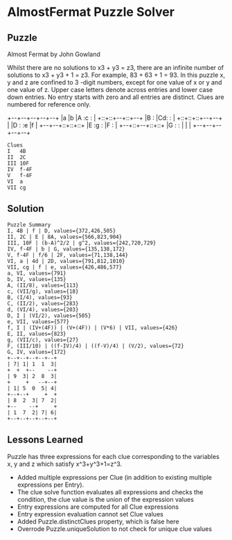 # AlmostFermat Puzzle Solver

## Puzzle

Almost Fermat by John Gowland

Whilst there are no solutions to x3 + y3 = z3, there are an infinite number of solutions to x3 + y3 + 1 = z3. For example, 83 + 63 + 1 = 93. In this puzzle x, y and z are confined to 3 -digit numbers, except for one value of x or y and one value of z. Upper case letters denote across entries and lower  case down entries. No entry starts with zero and all entries are distinct.  Clues are numbered for reference only.

+--+--+--+--+--+
|a |b |A :c :  |
+::+::+--+::+--+
|B :  |Cd:  :  |
+::+::+::+--+--+
|  |D :  :e |f |
+--+--+::+::+::+
|E :g :  |F :  |
+--+::+--+::+::+
|G :  :  |  |  |
+--+--+--+--+--+

```
Clues
I	4B
II	2C
III	10F
IV	f-4F
V	f-4F
VI	a
VII	cg
```

## Solution

```
Puzzle Summary
I, 4B | f | D, values={372,426,505}
II, 2C | E | 8A, values={566,823,904}
III, 10F | (b-A)^2/2 | g^2, values={242,720,729}
IV, f-4F | b | G, values={135,138,172}
V, f-4F | f/6 | 2F, values={71,138,144}
VI, a | 4d | 2D, values={791,812,1010}
VII, cg | f | e, values={426,486,577}
a, VI, values={791}
b, IV, values={135}
A, (II/8), values={113}
c, (VII/g), values={18}
B, (I/4), values={93}
C, (II/2), values={283}
d, (VI/4), values={203}
D, I | (VI/2), values={505}
e, VII, values={577}
f, I | (IV+(4F)) | (V+(4F)) | (V*6) | VII, values={426}
E, II, values={823}
g, (VII/c), values={27}
F, (III/10) | ((f-IV)/4) | ((f-V)/4) | (V/2), values={72}
G, IV, values={172}
+--+--+--+--+--+
| 7| 1| 1  1  3|
+  +  +--    --+
| 9  3| 2  8  3|
+     +   --+--+
| 1| 5  0  5| 4|
+--+--+     +  +
| 8  2  3| 7  2|
+--    --+     +
| 1  7  2| 7| 6|
+--+--+--+--+--+
```

## Lessons Learned

Puzzle has three expressions for each clue corresponding to the variables x, y and z which satisfy x^3+y^3+1=z^3. 
- Added multiple expressions per Clue (in addition to existing multiple expressions per Entry).
- The clue solve function evaluates all expressions and checks the condition, the clue value is the union of the expression values
- Entry expressions are computed for all Clue expressions
- Entry expression evaluation cannot set Clue values
- Added Puzzle.distinctClues property, which is false here
- Overrode Puzzle.uniqueSolution to not check for unique clue values 
